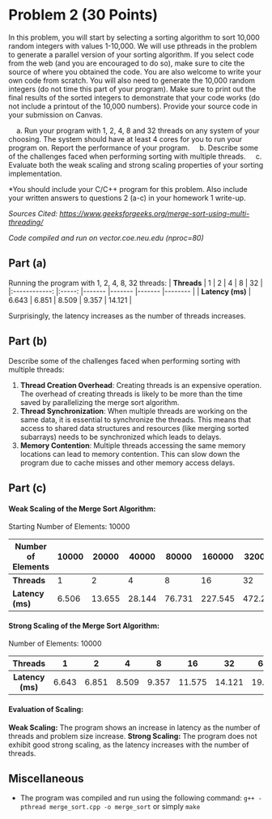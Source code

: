 # Problem 2 (30 Points)

In this problem, you will start by selecting a sorting algorithm to sort 10,000 random integers with values 1-10,000. We will use pthreads in the problem to generate a parallel version of your sorting algorithm. If you select code from the web (and you are encouraged to do so), make sure to cite the source of where you obtained the code. You are also welcome to write your own code from scratch. You will also need to generate the 10,000 random integers (do not time this part of your program). Make sure to print out the final results of the sorted integers to demonstrate that your code works (do not include a printout of the 10,000 numbers). Provide your source code in your submission on Canvas.

&nbsp;&nbsp;&nbsp;&nbsp;a. Run your program with 1, 2, 4, 8 and 32 threads on any system of your choosing. The system should have at least 4 cores for you to run your program on. Report the performance of your program. 
&nbsp;&nbsp;&nbsp;&nbsp;b. Describe some of the challenges faced when performing sorting with multiple threads. 
&nbsp;&nbsp;&nbsp;&nbsp;c. Evaluate both the weak scaling and strong scaling properties of your sorting implementation. 

*You should include your C/C++ program for this problem. Also include your written answers to questions 2 (a-c) in your homework 1 write-up.



*Sources Cited: https://www.geeksforgeeks.org/merge-sort-using-multi-threading/*

*Code compiled and run on vector.coe.neu.edu (nproc=80)*

## Part (a)
Running the program with 1, 2, 4, 8, 32 threads:
|    **Threads**   	|   1   	| 2     	| 4     	| 8     	| 32     	|
|:------------:	|:-----:	|-------	|-------	|-------	|--------	|
| **Latency (ms)** 	| 6.643 	| 6.851 	| 8.509 	| 9.357 	| 14.121 	|

Surprisingly, the latency increases as the number of threads increases. 

## Part (b)
Describe some of the challenges faced when performing sorting with multiple threads:

1. **Thread Creation Overhead**: Creating threads is an expensive operation. The overhead of creating threads is likely to be more than the time saved by parallelizing the merge sort algorithm.
2. **Thread Synchronization**: When multiple threads are working on the same data, it is essential to synchronize the threads. This means that access to shared data structures and resources (like merging sorted subarrays) needs to be synchronized which leads to delays.
3. **Memory Contention**: Multiple threads accessing the same memory locations can lead to memory contention. This can slow down the program due to cache misses and other memory access delays.


## Part (c)

#### Weak Scaling of the Merge Sort Algorithm:

Starting Number of Elements: 10000

| **Number of Elements** 	| 10000 	| 20000  	| 40000  	| 80000  	| 160000  	| 320000  	| 640000  	| 1280000 	| 2560000 	|
|------------------------	|-------	|--------	|--------	|--------	|---------	|---------	|---------	|---------	|---------	|
|       **Threads**      	|   1   	| 2      	| 4      	| 8      	| 16      	| 32      	| 64      	| 128     	| 256     	|
|    **Latency (ms)**    	| 6.506 	| 13.655 	| 28.144 	| 76.731 	| 227.545 	| 472.222 	| 1219.09 	| 2087.72 	| 4186.92 	|


#### Strong Scaling of the Merge Sort Algorithm:

Number of Elements: 10000

|    **Threads**   	|   1   	| 2     	| 4     	| 8     	| 16     	| 32     	| 64    	| 128    	| 256    	|
|:----------------:	|:-----:	|-------	|-------	|-------	|--------	|--------	|-------	|--------	|--------	|
| **Latency (ms)** 	| 6.643 	| 6.851 	| 8.509 	| 9.357 	| 11.575 	| 14.121 	| 19.89 	| 30.428 	| 44.603 	|

#### Evaluation of Scaling:
**Weak Scaling:** The program shows an increase in latency as the number of threads and problem size increase.
**Strong Scaling:** The program does not exhibit good strong scaling, as the latency increases with the number of threads.


## Miscellaneous
- The program was compiled and run using the following command:
```g++ -pthread merge_sort.cpp -o merge_sort``` or simply ```make```
